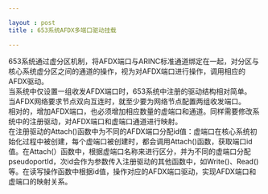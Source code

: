 ```yaml
---  

layout : post  
title : 653系统AFDX多端口驱动挂载  

---  
```

653系统通过虚分区机制，将AFDX端口与ARINC标准通道绑定在一起，对分区与核心系统虚分区之间的通道的操作，视为对AFDX端口进行操作，调用相应的AFDX驱动。  
当系统中仅设置一组收发AFDX端口时，653系统中注册的驱动结构相对简单。  
当AFDX网络要求节点双向互连时，就至少要为网络节点配置两组收发端口。  
相对的，增加AFDX端口，也必须增加相应数量的虚端口和通道。同样需要修改系统中的注册驱动，对AFDX端口和虚端口通道进行映射。  
在注册驱动的Attach()函数中为不同的AFDX端口分配id值：虚端口在核心系统初始化过程中被创建，每个虚端口被创建时，都会调用Attach()函数，获取端口id值。在Attach(）函数中，根据虚端口名称来进行区分，并为不同的虚端口分配pseudoportId，次id会作为参数传入注册驱动的其他函数中，如Write()、Read()等。在读写操作函数中根据id值，操作对应的AFDX端口驱动，实现AFDX端口和虚端口的映射关系。